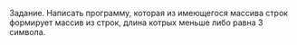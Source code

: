 Задание.
Написать программу, которая из имеющегося массива строк формирует массив из строк, длина котрых меньше либо равна 3 символа.